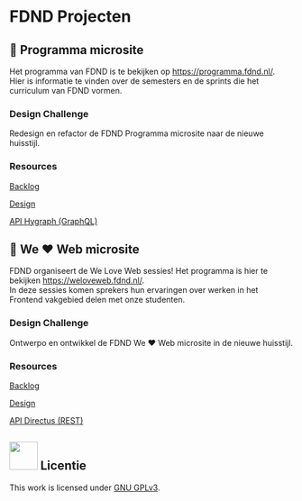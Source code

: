 # FDND Projecten


## 🚧 Programma microsite
Het programma van FDND is te bekijken op https://programma.fdnd.nl/.  
Hier is informatie te vinden over de semesters en de sprints die het curriculum van FDND vormen. 

### Design Challenge
Redesign en refactor de FDND Programma microsite naar de nieuwe huisstijl. 

### Resources

[Backlog](https://github.com/orgs/fdnd-agency/projects/39)

[Design](https://fdnd.nl)

[API Hygraph (GraphQL)](https://eu-central-1.cdn.hygraph.com/content/cl54wpnkq38x701t370gr4cvs/maste)

## 🚧 We ❤️ Web microsite
FDND organiseert de We Love Web sessies! Het programma is hier te bekijken https://weloveweb.fdnd.nl/.  
In deze sessies komen sprekers hun ervaringen over werken in het Frontend vakgebied delen met onze studenten.

### Design Challenge
Ontwerpo en ontwikkel de FDND We ❤️ Web microsite in de nieuwe huisstijl. 

### Resources
[Backlog](https://github.com/orgs/fdnd-agency/projects/39)

[Design](https://fdnd.nl)

[API Directus (REST)](https://fdnd-agency.directus.app/items/fdnd_wlw_session)

## <img src="https://www.gnu.org/graphics/gplv3-127x51.png" width="50"> Licentie

This work is licensed under [GNU GPLv3](./LICENSE).

